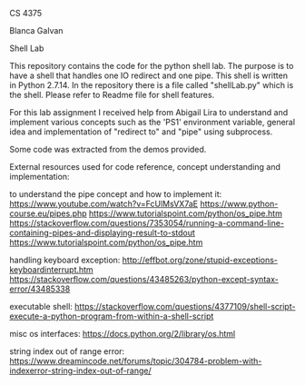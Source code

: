 CS 4375

Blanca Galvan

Shell Lab

This repository contains the code for the python shell lab. The
purpose is to have a shell that handles one IO redirect and one pipe.
This shell is written in Python 2.7.14.
In the repository there is a file called "shellLab.py" which is the shell.
Please refer to Readme file for shell features.

For this lab assignment I received help from Abigail Lira to understand 
and implement various concepts such as the 'PS1' environment variable, 
general idea and implementation of "redirect to" and "pipe" using subprocess.

Some code was extracted from the demos provided.

External resources used for code reference, concept understanding and implementation:

to understand the pipe concept and how to implement it:
https://www.youtube.com/watch?v=FcUlMsVX7aE
https://www.python-course.eu/pipes.php
https://www.tutorialspoint.com/python/os_pipe.htm
https://stackoverflow.com/questions/7353054/running-a-command-line-containing-pipes-and-displaying-result-to-stdout
https://www.tutorialspoint.com/python/os_pipe.htm

handling keyboard exception:
http://effbot.org/zone/stupid-exceptions-keyboardinterrupt.htm
https://stackoverflow.com/questions/43485263/python-except-syntax-error/43485338

executable shell:
https://stackoverflow.com/questions/4377109/shell-script-execute-a-python-program-from-within-a-shell-script

misc os interfaces:
https://docs.python.org/2/library/os.html

string index out of range error:
https://www.dreamincode.net/forums/topic/304784-problem-with-indexerror-string-index-out-of-range/